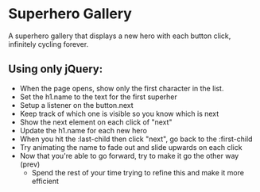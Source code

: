 # Superhero Gallery

A superhero gallery that displays a new hero with each button click, infinitely cycling forever.

## Using only jQuery:

- When the page opens, show only the first character in the list.
- Set the h1.name to the text for the first superher
- Setup a listener on the button.next
- Keep track of which one is visible so you know which is next
- Show the next element on each click of "next"
- Update the h1.name for each new hero
- When you hit the :last-child then click "next", go back to the :first-child
- Try animating the name to fade out and slide upwards on each click
- Now that you're able to go forward, try to make it go the other way (prev)
	- Spend the rest of your time trying to refine this and make it more efficient
